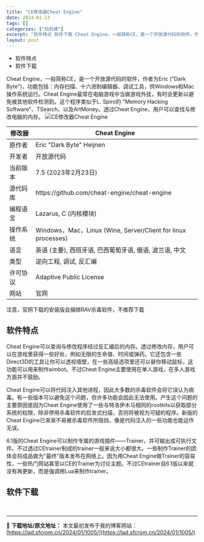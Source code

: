 ```yaml
---
title: "CE修改器Cheat Engine"
date: 2024-01-13
tags: []
categories: ["玩机楼"]
excerpt: "软件特点 软件下载 Cheat Engine，一般简称CE，是一个开放源代码的软件，作者为Eric (&quot;Dark Byte&quot;)，功能包括：内存扫描、十六进制编辑器、调试工具，供Windows和Mac操作系统运行。Cheat Engine最常在电脑游戏中当做游戏外挂，有时会更新以避免被其他软件检测到。&hellip;"
layout: post
---
```


<div>
<ul>
 	<li>软件特点</li>
 	<li>软件下载</li>
</ul>
</div>
Cheat Engine，一般简称CE，是一个开放源代码的软件，作者为Eric ("Dark Byte")，功能包括：内存扫描、十六进制编辑器、调试工具，供Windows和Mac操作系统运行。Cheat Engine最常在电脑游戏中当做游戏外挂，有时会更新以避免被其他软件检测到。这个程序类似于L. Spiro的 "Memory Hacking Software"、TSearch、以及ArtMoney。透过Cheat Engine，用户可以查找与修改电脑的内存。

<img title="CE修改器Cheat Engine" src="https://lad.sfcrom.cn/wp-content/uploads/2024/01/20240112_65a166fb77dc2.jpg" alt="CE修改器Cheat Engine" />
<table>
<thead>
<tr>
<th>修改器</th>
<th>Cheat Engine</th>
</tr>
</thead>
<tbody>
<tr>
<td>原作者</td>
<td>Eric "Dark Byte" Heijnen</td>
</tr>
<tr>
<td>开发者</td>
<td>开放源代码</td>
</tr>
<tr>
<td>当前版本</td>
<td>7.5 (2023年2月23日)</td>
</tr>
<tr>
<td>源代码库</td>
<td>https://github.com/cheat-engine/cheat-engine</td>
</tr>
<tr>
<td>编程语言</td>
<td>Lazarus, C (内核模块)</td>
</tr>
<tr>
<td>操作系统</td>
<td>Windows，Mac，Linux (Wine, Server/Client for linux processes)</td>
</tr>
<tr>
<td>语言</td>
<td>英语 (主要), 西班牙语, 巴西葡萄牙语, 俄语, 波兰语, 中文</td>
</tr>
<tr>
<td>类型</td>
<td>逆向工程, 调试, 反汇编</td>
</tr>
<tr>
<td>许可协议</td>
<td>Adaptive Public License</td>
</tr>
<tr>
<td>网站</td>
<td>官网</td>
</tr>
</tbody>
</table>
<div>注意，官网下载的安装版会捆绑RAV杀毒软件，不推荐下载</div>
<a name="ci_title0"></a>
<h2>软件特点</h2>
Cheat Engine可以查询与修改程序经过反汇编后的内存。透过修改内存，用户可以在游戏里获得一些好处，例如无限的生命值、时间或弹药。它还包含一些Direct3D的工具让你可以透视墙壁，在一些高级选项里还可以替你移动鼠标，这功能可以用来制作aimbot。不过Cheat Engine主要使用在单人游戏，在多人游戏方面并不鼓励。

Cheat Engine可以将代码注入其他进程，因此大多数的杀毒软件会将它误认为病毒。有一些版本可以避免这个问题，但许多功能会因此无法使用。产生这个问题的主要原因是因为Cheat Engine使用了一些与特洛伊木马相同的rootkits以获取部分系统的权限，除非停用杀毒软件的启发式扫描，否则将被视为可疑的程序。新版的Cheat Engine已渐渐不易被杀毒软件所阻挡，像是代码注入的一些功能也能运作无误。

6.1版的Cheat Engine可以制作专属的游戏插件——Trainer，并可输出成可执行文件。不过透过CEtrainer制成的trainer一般来说大小都很大。一些制作Trainer的团体会将成品做为"最终"版本发布在网络上。因为用Cheat Engine做Trainer的容易性，一些热门网站甚至以CE的Trainer为讨论主题。不过CEtrainer自6.1版以来就没有再更新，而是强调用Lua来制作trainer。

<a name="ci_title1"></a>
<h2>软件下载</h2>
<span style="color: #ffffff;">https://www.123pan.com/s/7biA-k7Q7A.html</span>

---
📖 **下载地址/原文地址：** 本文最初发布于我的博客网站：[https://lad.sfcrom.cn/2024/01/1005/](https://lad.sfcrom.cn/2024/01/1005/)
